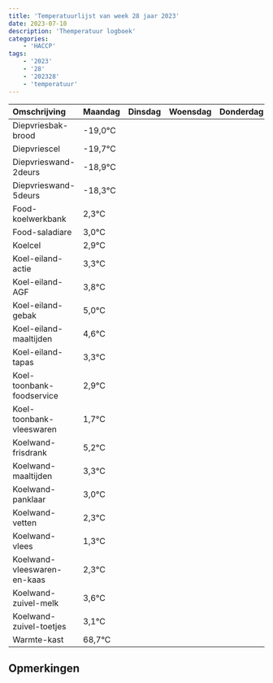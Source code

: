 ```yaml
---
title: 'Temperatuurlijst van week 28 jaar 2023'
date: 2023-07-10
description: 'Themperatuur logboek'
categories:
    - 'HACCP'
tags:
    - '2023'
    - '28'
    - '202328'
    - 'temperatuur'
---
```

|Omschrijving|Maandag|Dinsdag|Woensdag|Donderdag|Vrijdag|Zaterdag|Zondag|
|:---|:---|:---|:---|:---|:---|:---|:---|
|Diepvriesbak-brood|-19,0°C| | | | | | |
|Diepvriescel|-19,7°C| | | | | | |
|Diepvrieswand-2deurs|-18,9°C| | | | | | |
|Diepvrieswand-5deurs|-18,3°C| | | | | | |
|Food-koelwerkbank|2,3°C| | | | | | |
|Food-saladiare|3,0°C| | | | | | |
|Koelcel|2,9°C| | | | | | |
|Koel-eiland-actie|3,3°C| | | | | | |
|Koel-eiland-AGF|3,8°C| | | | | | |
|Koel-eiland-gebak|5,0°C| | | | | | |
|Koel-eiland-maaltijden|4,6°C| | | | | | |
|Koel-eiland-tapas|3,3°C| | | | | | |
|Koel-toonbank-foodservice|2,9°C| | | | | | |
|Koel-toonbank-vleeswaren|1,7°C| | | | | | |
|Koelwand-frisdrank|5,2°C| | | | | | |
|Koelwand-maaltijden|3,3°C| | | | | | |
|Koelwand-panklaar|3,0°C| | | | | | |
|Koelwand-vetten|2,3°C| | | | | | |
|Koelwand-vlees|1,3°C| | | | | | |
|Koelwand-vleeswaren-en-kaas|2,3°C| | | | | | |
|Koelwand-zuivel-melk|3,6°C| | | | | | |
|Koelwand-zuivel-toetjes|3,1°C| | | | | | |
|Warmte-kast|68,7°C| | | | | | |

## Opmerkingen


